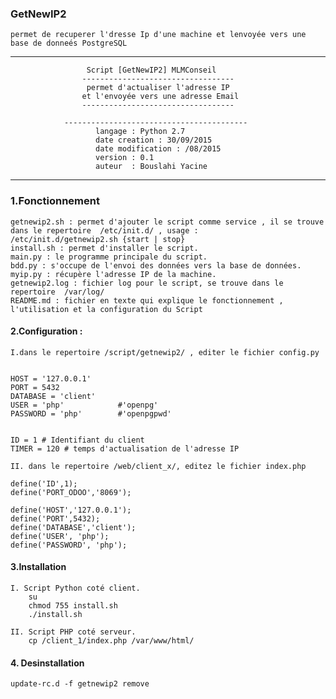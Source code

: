 ### GetNewIP2
	permet de recuperer l'dresse Ip d'une machine et lenvoyée vers une base de donneés PostgreSQL
----------------------------------------------------------------------------------------------------
                                                                              
                     Script [GetNewIP2] MLMConseil                             
                    ----------------------------------                        
                     permet d'actualiser l'adresse IP                        
                    et l'envoyée vers une adresse Email                       
                    ----------------------------------                        
          				                                       
                -----------------------------------------                    
                       langage : Python 2.7                                   
                       date creation : 30/09/2015                             
                       date modification : /08/2015                           
                       version : 0.1                                          
                       auteur  : Bouslahi Yacine                              
                                                                              
--------------------------------------------------------------
### 1.Fonctionnement

	getnewip2.sh : permet d'ajouter le script comme service , il se trouve dans le repertoire  /etc/init.d/ , usage : 		/etc/init.d/getnewip2.sh {start | stop}
	install.sh : permet d'installer le script.
	main.py : le programme principale du script.
	bdd.py : s'occupe de l'envoi des données vers la base de données.
	myip.py : récupère l'adresse IP de la machine.
	getnewip2.log : fichier log pour le script, se trouve dans le repertoire  /var/log/
	README.md : fichier en texte qui explique le fonctionnement , l'utilisation et la configuration du Script


#### 2.Configuration :

	I.dans le repertoire /script/getnewip2/ , editer le fichier config.py 
	

	HOST = '127.0.0.1'
	PORT = 5432
	DATABASE = 'client'
	USER = 'php'    		#'openpg'
	PASSWORD = 'php'		#'openpgpwd'


	ID = 1 # Identifiant du client
	TIMER = 120 # temps d'actualisation de l'adresse IP
	
	II. dans le repertoire /web/client_x/, editez le fichier index.php
	
	define('ID',1);
	define('PORT_ODOO','8069');
	
	define('HOST','127.0.0.1');
	define('PORT',5432);
	define('DATABASE','client');
	define('USER', 'php');
	define('PASSWORD', 'php');


#### 3.Installation
	I. Script Python coté client.
		su 
		chmod 755 install.sh
		./install.sh

	II. Script PHP coté serveur.
		cp /client_1/index.php /var/www/html/

#### 4. Desinstallation
	update-rc.d -f getnewip2 remove


